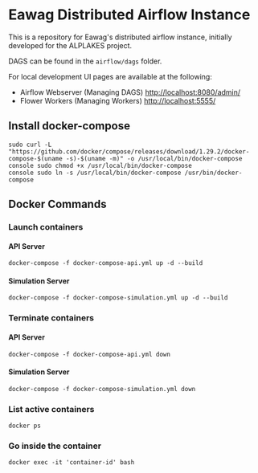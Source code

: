 # Eawag Distributed Airflow Instance

This is a repository for Eawag's distributed airflow instance, initially developed for the ALPLAKES project.

DAGS can be found in the `airflow/dags` folder. 

For local development UI pages are available at the following:

- Airflow Webserver (Managing DAGS) [http://localhost:8080/admin/](http://localhost:8080/admin/)
- Flower Workers (Managing Workers) [http://localhost:5555/](http://localhost:5555/)

## Install docker-compose
```console 
sudo curl -L "https://github.com/docker/compose/releases/download/1.29.2/docker-compose-$(uname -s)-$(uname -m)" -o /usr/local/bin/docker-compose
console sudo chmod +x /usr/local/bin/docker-compose
console sudo ln -s /usr/local/bin/docker-compose /usr/bin/docker-compose
```

## Docker Commands

### Launch containers

#### API Server
```console 
docker-compose -f docker-compose-api.yml up -d --build 
```
#### Simulation Server
```console 
docker-compose -f docker-compose-simulation.yml up -d --build 
```

### Terminate containers
#### API Server
```console 
docker-compose -f docker-compose-api.yml down
```
#### Simulation Server
```console 
docker-compose -f docker-compose-simulation.yml down
```

### List active containers
```console 
docker ps
```

### Go inside the container
```console 
docker exec -it 'container-id' bash
```




